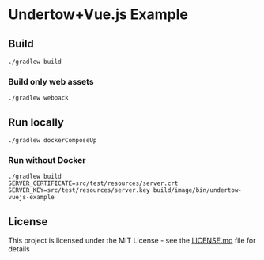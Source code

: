 # Undertow+Vue.js Example

## Build
```
./gradlew build
```

### Build only web assets
```
./gradlew webpack
```

## Run locally
```
./gradlew dockerComposeUp
```

### Run without Docker
```
./gradlew build
SERVER_CERTIFICATE=src/test/resources/server.crt SERVER_KEY=src/test/resources/server.key build/image/bin/undertow-vuejs-example
```

## License

This project is licensed under the MIT License - see the [LICENSE.md](LICENSE.md) file for details

[vue-create]: https://cli.vuejs.org/guide/creating-a-project.html#vue-create
[gradle-webpack]: https://guides.gradle.org/running-webpack-with-gradle/
[vue-cli-webpack]: https://cli.vuejs.org/guide/webpack.html
